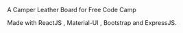 A Camper Leather Board for Free Code Camp

Made with ReactJS , Material-UI , Bootstrap and ExpressJS.
